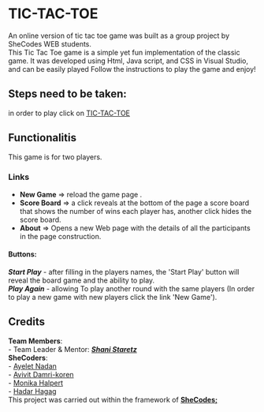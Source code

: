 # TIC-TAC-TOE
An online version of tic tac toe game was built as a group project by SheCodes WEB students.  
This Tic Tac Toe game is a simple yet fun implementation of the classic game. It was developed using Html, Java script, and CSS in Visual Studio, and can be easily played Follow the instructions to play the game and enjoy!

## Steps need to be taken:
in order to play click on [TIC-TAC-TOE]( https://ayeletnadan.github.io/TIC-TAC-TOE/) 

## Functionalitis
This game is for two players. 

### Links
- **New Game** => reload the game page .
- **Score Board** =>  a click reveals at the bottom of the page a score board that shows the number of wins each player has, another click hides the score board.
- **About** => Opens a new Web page with the details of all the participants in the page construction.

#### Buttons:
***Start Play*** - after filling in the players names, the 'Start Play' button will reveal the board game and the ability to play.
<br> ***Play Again*** - allowing To play another round with the same players (In order to play a new game with new players click the link 'New Game').


## Credits
**Team Members**:
<br>- Team Leader & Mentor: ***[Shani Staretz](https://github.com/hakimiansh)***
<br>**SheCoders**:
<br> - [Ayelet Nadan](https://github.com/ayeletnadan) 
<br> - [Avivit Damri-koren](https://github.com/AvivitDK)
<br> - [Monika Halpert](https://github.com/monikaovis)
<br> - [Hadar Hagag](https://github.com/HadarHagag)
<br>This project was carried out within the framework of **[SheCodes;](https://she-codes.org)**
